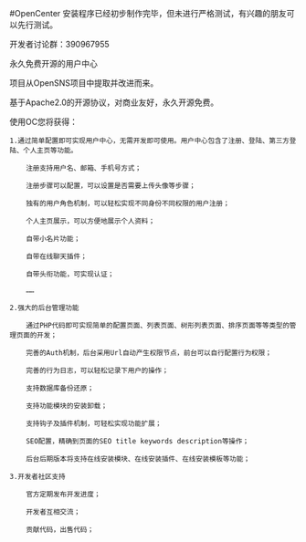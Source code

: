#OpenCenter
安装程序已经初步制作完毕，但未进行严格测试，有兴趣的朋友可以先行测试。

开发者讨论群：390967955

永久免费开源的用户中心

项目从OpenSNS项目中提取并改进而来。

基于Apache2.0的开源协议，对商业友好，永久开源免费。

使用OC您将获得：

    1.通过简单配置即可实现用户中心，无需开发即可使用。用户中心包含了注册、登陆、第三方登陆、个人主页等功能。

        注册支持用户名、邮箱、手机号方式；

        注册步骤可以配置，可以设置是否需要上传头像等步骤；

        独有的用户角色机制，可以轻松实现不同身份不同权限的用户注册；

        个人主页展示，可以方便地展示个人资料；

        自带小名片功能；

        自带在线聊天插件；

        自带头衔功能，可实现认证；

        ……

    2.强大的后台管理功能

        通过PHP代码即可实现简单的配置页面、列表页面、树形列表页面、排序页面等等类型的管理页面的开发；

        完善的Auth机制，后台采用Url自动产生权限节点，前台可以自行配置行为权限；

        完善的行为日志，可以轻松记录下用户的操作；

        支持数据库备份还原；

        支持功能模块的安装卸载；

        支持钩子及插件机制，可轻松实现功能扩展；

        SEO配置，精确到页面的SEO title keywords description等操作；

        后台后期版本将支持在线安装模块、在线安装插件、在线安装模板等功能；

    3.开发者社区支持

        官方定期发布开发进度；

        开发者互相交流；

        贡献代码，出售代码；